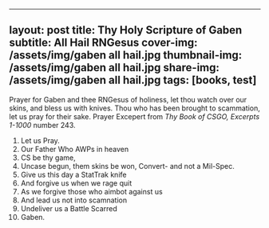 ---
layout: post
title: Thy Holy Scripture of Gaben 
subtitle: All Hail RNGesus
cover-img: /assets/img/gaben all hail.jpg
thumbnail-img: /assets/img/gaben all hail.jpg
share-img: /assets/img/gaben all hail.jpg
tags: [books, test]
--

Prayer for Gaben and thee RNGesus of holiness, let thou watch over our skins, and bless us with knives. 
Thou who has been brought to scammation, let us pray for their sake. 
Prayer Excepert from *Thy Book of CSGO, Excerpts 1-1000* number 243.

1. Let us Pray.
2. Our Father Who AWPs in heaven
3. CS be thy game,
4. Uncase begun, them skins be won, Convert- and not a Mil-Spec.
5. Give us this day a StatTrak knife
6. And forgive us when we rage quit
7. As we forgive those who aimbot against us
8. And lead us not into scamnation
9. Undeliver us a Battle Scarred
10. Gaben.
